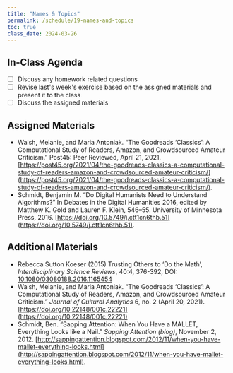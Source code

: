 ```yaml
---
title: "Names & Topics"
permalink: /schedule/19-names-and-topics
toc: true
class_date: 2024-03-26
---
```


## In-Class Agenda

- [ ] Discuss any homework related questions
- [ ] Revise last's week's exercise based on the assigned materials and present it to the class
- [ ] Discuss the assigned materials

## Assigned Materials

- Walsh, Melanie, and Maria Antoniak. “The Goodreads ‘Classics’: A Computational Study of Readers, Amazon, and Crowdsourced Amateur Criticism.” Post45: Peer Reviewed, April 21, 2021. [https://post45.org/2021/04/the-goodreads-classics-a-computational-study-of-readers-amazon-and-crowdsourced-amateur-criticism/](https://post45.org/2021/04/the-goodreads-classics-a-computational-study-of-readers-amazon-and-crowdsourced-amateur-criticism/).
- Schmidt, Benjamin M. “Do Digital Humanists Need to Understand Algorithms?” In Debates in the Digital Humanities 2016, edited by Matthew K. Gold and Lauren F. Klein, 546–55. University of Minnesota Press, 2016. [https://doi.org/10.5749/j.ctt1cn6thb.51](https://doi.org/10.5749/j.ctt1cn6thb.51). 

## Additional Materials

- Rebecca Sutton Koeser (2015) Trusting Others to ‘Do the Math’, *Interdisciplinary Science Reviews*, 40:4, 376-392, DOI: [10.1080/03080188.2016.1165454](10.1080/03080188.2016.1165454)
- Walsh, Melanie, and Maria Antoniak. “The Goodreads ‘Classics’: A Computational Study of Readers, Amazon, and Crowdsourced Amateur Criticism.” *Journal of Cultural Analytics* 6, no. 2 (April 20, 2021). [https://doi.org/10.22148/001c.22221](https://doi.org/10.22148/001c.22221)
- Schmidt, Ben. “Sapping Attention: When You Have a MALLET, Everything Looks like a Nail.” *Sapping Attention (blog)*, November 2, 2012. [http://sappingattention.blogspot.com/2012/11/when-you-have-mallet-everything-looks.html](http://sappingattention.blogspot.com/2012/11/when-you-have-mallet-everything-looks.html).
